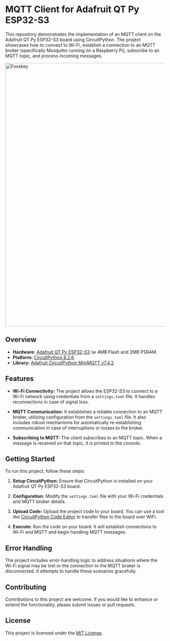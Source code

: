 # MQTT Client for Adafruit QT Py ESP32-S3

This repository demonstrates the implementation of an MQTT client on the Adafruit QT Py ESP32-S3 board using CircuitPython. The project showcases how to connect to Wi-Fi, establish a connection to an MQTT broker (specifically Mosquitto running on a Raspberry Pi), subscribe to an MQTT topic, and process incoming messages.

<p align="left">
  <a href="https://fosskey.com">
    <img alt="Fosskey" src="https://github.com/mislam/qtpy-esp32s3-mqtt-client/assets/508043/91db3172-4666-44bf-8af8-faf52b40ada8" width="830" />
  </a>
</p>

## Overview

- **Hardware:** [Adafruit QT Py ESP32-S3](https://learn.adafruit.com/adafruit-qt-py-esp32-s3) \w 4MB Flash and 2MB PSRAM.
- **Platform:** [CircuitPython 8.2.6](https://learn.adafruit.com/adafruit-qt-py-esp32-s3/circuitpython-2)
- **Library:** [Adafruit CircuitPython MiniMQTT v7.4.2](https://github.com/adafruit/Adafruit_CircuitPython_MiniMQTT)

## Features

- **Wi-Fi Connectivity:** The project allows the ESP32-S3 to connect to a Wi-Fi network using credentials from a `settings.toml` file. It handles reconnections in case of signal loss.

- **MQTT Communication:** It establishes a reliable connection to an MQTT broker, utilizing configuration from the `settings.toml` file. It also includes robust mechanisms for automatically re-establishing communication in case of interruptions or losses to the broker.

- **Subscribing to MQTT:** The client subscribes to an MQTT topic. When a message is received on that topic, it is printed to the console.

## Getting Started

To run this project, follow these steps:

1. **Setup CircuitPython:** Ensure that CircuitPython is installed on your Adafruit QT Py ESP32-S3 board.

2. **Configuration:** Modify the `settings.toml` file with your Wi-Fi credentials and MQTT broker details.

3. **Upload Code:** Upload the project code to your board. You can use a tool like [CircuitPython Code Editor](https://code.circuitpython.org/) to transfer files to the board over WiFi.

4. **Execute:** Run the code on your board. It will establish connections to Wi-Fi and MQTT and begin handling MQTT messages.

## Error Handling

The project includes error-handling logic to address situations where the Wi-Fi signal may be lost or the connection to the MQTT broker is disconnected. It attempts to handle these scenarios gracefully.

## Contributing

Contributions to this project are welcome. If you would like to enhance or extend the functionality, please submit issues or pull requests.

## License

This project is licensed under the [MIT License](LICENSE).
